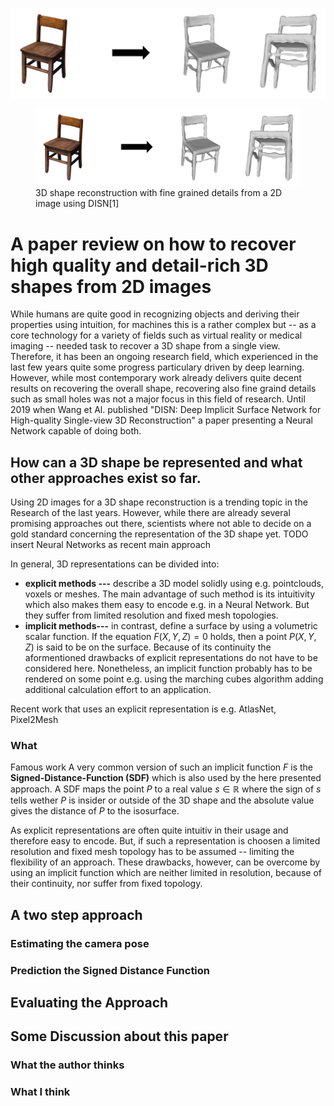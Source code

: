 
![3D shape reconstruction with fine grained details from a 2D image using DISN[1]](https://github.com/bockph/DISN-Presentation/blob/master/title_1.png?raw=true)


<figure>
  <img src="https://github.com/bockph/DISN-Presentation/blob/master/title_1.png?raw=true" alt="3D shape reconstruction with fine grained details from a 2D image using DISN[1]"/>
  <figcaption>3D shape reconstruction with fine grained details from a 2D image using DISN[1]</figcaption>
</figure>

# A paper review on how to recover high quality and detail-rich 3D shapes from 2D images
While humans are quite good in recognizing objects and deriving their properties using intuition, for machines this is a rather complex but -- as a core technology for a variety of fields such as virtual reality or medical imaging -- needed task to recover a 3D shape from a single view. Therefore, it has been an ongoing research field, which experienced in the last few years quite some progress particulary driven by deep learning. However, while most contemporary work already delivers quite decent results on recovering the overall shape, recovering also fine graind details such as small holes was not a major focus in this field of research. Until 2019 when Wang et Al. published "DISN: Deep Implicit Surface Network for High-quality Single-view 3D Reconstruction" a paper presenting a Neural Network capable of doing both. 

## How can a 3D shape be represented and what other approaches exist so far.
Using 2D images for a 3D shape reconstruction is a trending topic in the Research of the last years. However, while there are already several promising approaches out there, scientists where not able to decide on a gold standard concerning the representation of the 3D shape yet. TODO insert Neural Networks as recent main approach

In general, 3D representations can be divided into:

 - **explicit methods ---** describe a 3D model solidly using e.g. pointclouds, voxels or meshes. The main advantage of such method is its intuitivity which also makes them easy to encode e.g. in a Neural Network. But they suffer from limited resolution and fixed mesh topologies.
 - **implicit methods---** in contrast, define a surface by using a volumetric scalar function. If the equation $F(X,Y,Z) = 0$ holds, then a point $P(X,Y,Z)$ is said to be on the surface.  Because of its continuity the aformentioned drawbacks of explicit representations do not have to be considered here. Nonetheless, an implicit function probably has to be rendered on some point e.g. using the marching cubes algorithm adding additional calculation effort to an application.


Recent work that uses  an explicit representation is e.g. AtlasNet, Pixel2Mesh
### What 
Famous work
A very common version of such an implicit function $F$ is the **Signed-Distance-Function (SDF)** which is also used by the here presented approach. A SDF maps the point $P$ to a real value $s  \in \mathbb{R}$ where the sign of $s$ tells wether $P$ is insider or outside of the 3D shape and the absolute value gives the distance of $P$ to the isosurface.

As explicit representations are often quite intuitiv in their usage and therefore easy to encode. But, if such a representation is choosen a limited resolution and fixed mesh topology has to be assumed -- limiting the flexibility of an approach. These drawbacks, however, can be overcome by using an implicit function which are neither limited in resolution, because of their continuity,  nor suffer from fixed topology. 





## A two step approach

### Estimating the camera pose

### Prediction the Signed Distance Function

## Evaluating the Approach

## Some Discussion about this paper

### What the author thinks

### What I think

<!--stackedit_data:
eyJoaXN0b3J5IjpbNTI4NjUzOTcsLTk4MzA3Mzk5NCwtMTU0Mj
Q3NTcyNCwtNDIyODU1NTQyLDIxMjMyMTE2OTgsLTM0OTg5MTI4
NSwtMTQ1Mzk3NzA1OSwyNzY3Mjc1NSwxNTI4NzEyMzQ3LC0yNT
UwNjk2NzAsLTg2MDMxNDIyMCwxMzM2NzYxMTE2LC0xMDczNTc3
NDUyLDIwMDAyODA4MDEsLTY2OTU0NDg1NiwyMzMxOTI5N119
-->